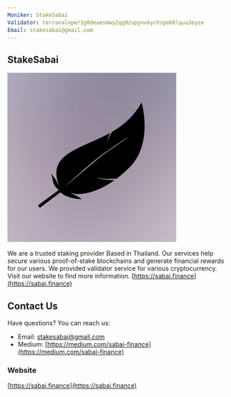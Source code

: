 ```yaml
---
Moniker: StakeSabai
Validator: terravaloper1g0deaesmwy2qg9zupynx6ychspe60lquu3eyze
Email: stakesabai@gmail.com
---
```


## StakeSabai
![STAKESABAI](./logo.png)


We are a trusted staking provider Based in Thailand. Our services help secure various proof-of-stake blockchains and generate financial rewards for our users. We provided validator service for various cryptocurrency. Visit our website to find more information. [https://sabai.finance](https://sabai.finance)

## Contact Us

Have questions? You can reach us:

- Email: [stakesabai@gmail.com](mailto:stakesabai@gmail.com)
- Medium: [https://medium.com/sabai-finance](https://medium.com/sabai-finance)

### Website

[https://sabai.finance](https://sabai.finance)
